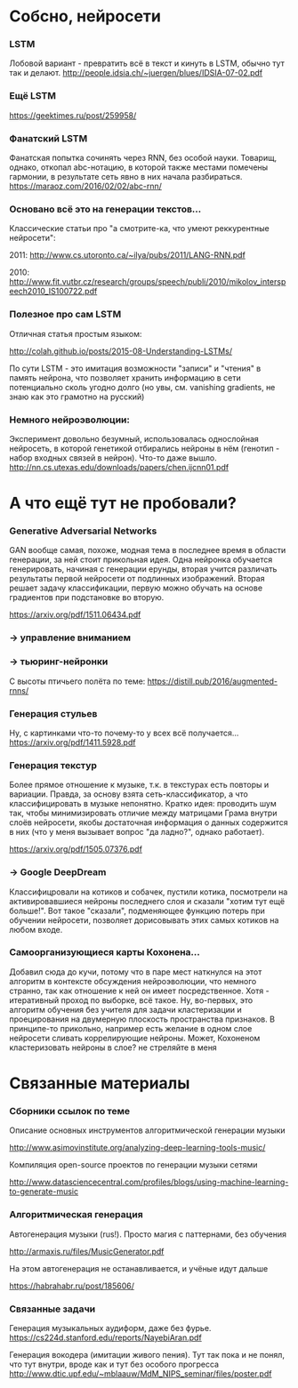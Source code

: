 # Собсно, нейросети

### LSTM
Лобовой вариант - превратить всё в текст и кинуть в LSTM, обычно тут так и делают.
http://people.idsia.ch/~juergen/blues/IDSIA-07-02.pdf

### Ещё LSTM

https://geektimes.ru/post/259958/

### Фанатский LSTM
Фанатская попытка сочинять через RNN, без особой науки. Товарищ, однако, откопал abc-нотацию, в которой также местами помечены гармонии, в результате сеть явно в них начала разбираться.
https://maraoz.com/2016/02/02/abc-rnn/

### Основано всё это на генерации текстов...

Классические статьи про "а смотрите-ка, что умеют реккурентные нейросети":

2011: http://www.cs.utoronto.ca/~ilya/pubs/2011/LANG-RNN.pdf

2010: http://www.fit.vutbr.cz/research/groups/speech/publi/2010/mikolov_interspeech2010_IS100722.pdf

### Полезное про сам LSTM

Отличная статья простым языком:

http://colah.github.io/posts/2015-08-Understanding-LSTMs/

По сути LSTM - это имитация возможности "записи" и "чтения" в память нейрона, что позволяет хранить информацию в сети потенциально сколь угодно долго (но увы, см. vanishing gradients, не знаю как это грамотно на русский)

### Немного нейроэволюции:

Эксперимент довольно безумный, использовалась однослойная нейросеть, в которой генетикой отбирались нейроны в нём (генотип - набор входных связей в нейрон). Что-то даже вышло.
http://nn.cs.utexas.edu/downloads/papers/chen.ijcnn01.pdf

# А что ещё тут не пробовали?

### Generative Adversarial Networks

GAN вообще самая, похоже, модная тема в последнее время в области генерации, за ней стоит прикольная идея. Одна нейронка обучается генерировать, начиная с генерации ерунды, вторая учится различать результаты первой нейросети от подлинных изображений. Вторая решает задачу классификации, первую можно обучать на основе градиентов при подстановке во вторую.

https://arxiv.org/pdf/1511.06434.pdf

### -> управление вниманием
### -> тьюринг-нейронки

С высоты птичьего полёта по теме:
https://distill.pub/2016/augmented-rnns/

### Генерация стульев

Ну, с картинками что-то почему-то у всех всё получается...
https://arxiv.org/pdf/1411.5928.pdf

### Генерация текстур

Более прямое отношение к музыке, т.к. в текстурах есть повторы и вариации. Правда, за основу взята сеть-классификатор, а что классифицировать в музыке непонятно. Кратко идея: проводить шум так, чтобы минимизировать отличие между матрицами Грама внутри слоёв нейросети, якобы достаточная информация о данных содержится в них (что у меня вызывает вопрос "да ладно?", однако работает).

https://arxiv.org/pdf/1505.07376.pdf

### -> Google DeepDream

Классифицровали на котиков и собачек, пустили котика, посмотрели на активировавшиеся нейроны последнего слоя и сказали "хотим тут ещё больше!". Вот такое "сказали", подменяющее функцию потерь при обучении нейросети, позволяет дорисовывать этих самых котиков на любом входе.

### Самоорганизующиеся карты Кохонена...
Добавил сюда до кучи, потому что в паре мест наткнулся на этот алгоритм в контексте обсуждения нейроэволюции, что немного странно, так как отношение к ней он имеет посредственное. Хотя - итеративный проход по выборке, всё такое. Ну, во-первых, это алгоритм обучения без учителя для задачи кластеризации и проецирования на двумерную плоскость пространства признаков. В принципе-то прикольно, например есть желание в одном слое нейросети сливать коррелирующие нейроны. Может, Кохоненом кластеризовать нейроны в слое? не стреляйте в меня

# Связанные материалы

### Сборники ссылок по теме

Описание основных инструментов алгоритмической генерации музыки

http://www.asimovinstitute.org/analyzing-deep-learning-tools-music/

Компиляция open-source проектов по генерации музыки сетями

http://www.datasciencecentral.com/profiles/blogs/using-machine-learning-to-generate-music

### Алгоритмическая генерация

Автогенерация музыки (rus!). Просто магия с паттернами, без обучения

http://armaxis.ru/files/MusicGenerator.pdf

На этом автогенерация не останавливается, и учёные идут дальше

https://habrahabr.ru/post/185606/

### Связанные задачи

Генерация музыкальных аудиформ, даже без фурье.
https://cs224d.stanford.edu/reports/NayebiAran.pdf

Генерация вокодера (имитации живого пения). Тут так пока и не понял, что тут внутри, вроде как и тут без особого прогресса
http://www.dtic.upf.edu/~mblaauw/MdM_NIPS_seminar/files/poster.pdf
